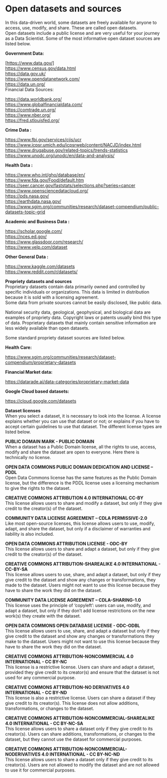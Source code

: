 # Open datasets and sources
In this data-driven world, some datasets are freely available for anyone to access, use, modify, and share. These are called open datasets.       
Open datasets include a public license and are very useful for your journey as a Data Scientist. Some of the most informative open dataset sources are listed below.         

**Government Data:**        

[https://www.data.gov/]            
https://www.census.gov/data.html                                  
https://data.gov.uk/                                   
https://www.opendatanetwork.com/                           
https://data.un.org/                      
Financial Data Sources:                                

https://data.worldbank.org/                    
https://www.globalfinancialdata.com/               
https://comtrade.un.org/                                    
https://www.nber.org/                                                 
https://fred.stlouisfed.org/                               

**Crime Data :**                       

https://www.fbi.gov/services/cjis/ucr     
https://www.icpsr.umich.edu/icpsrweb/content/NACJD/index.html                
https://www.drugabuse.gov/related-topics/trends-statistics            
https://www.unodc.org/unodc/en/data-and-analysis/                  

**Health Data :**                     

https://www.who.int/gho/database/en/      
https://www.fda.gov/Food/default.htm                       
https://seer.cancer.gov/faststats/selections.php?series=cancer                
https://www.opensciencedatacloud.org/               
https://pds.nasa.gov/              
https://earthdata.nasa.gov/                         
https://www.sgim.org/communities/research/dataset-compendium/public-datasets-topic-grid                                     

**Academic and Business Data :**                 

https://scholar.google.com/  
https://nces.ed.gov/                    
https://www.glassdoor.com/research/            
https://www.yelp.com/dataset                          

**Other General Data :**           

https://www.kaggle.com/datasets          
https://www.reddit.com/r/datasets/                                     

**Propriety datasets and sources**              
Proprietary datasets contain data primarily owned and controlled by specific individuals or organizations. This data is limited in distribution because it is sold with a licensing agreement.           
Some data from private sources cannot be easily disclosed, like public data.         

National security data, geological, geophysical, and biological data are examples of propriety data. Copyright laws or patents usually bind this type of data. Proprietary datasets that mainly contain sensitive information are less widely available than open datasets.

Some standard propriety dataset sources are listed below.

**Health Care:**

https://www.sgim.org/communities/research/dataset-compendium/proprietary-datasets

**Financial Market data:**

https://datarade.ai/data-categories/proprietary-market-data

**Google Cloud based datasets:**

https://cloud.google.com/datasets

**Dataset licenses**                
When you select a dataset, it is necessary to look into the license. A license explains whether you can use that dataset or not; or explains if you have to accept certain guidelines to use that dataset. The different license types are listed below.

**PUBLIC DOMAIN MARK - PUBLIC DOMAIN**            
When a dataset has a Public Domain license, all the rights to use, access, modify and share the dataset are open to everyone. Here there is technically no license.

**OPEN DATA COMMONS PUBLIC DOMAIN DEDICATION AND LICENSE – PDDL**                   
Open Data Commons license has the same features as the Public Domain license, but the difference is the PDDL license uses a licensing mechanism to give the rights to the dataset.

**CREATIVE COMMONS ATTRIBUTION 4.0 INTERNATIONAL CC-BY**                     
This license allows users to share and modify a dataset, but only if they give credit to the creator(s) of the dataset.

**COMMUNITY DATA LICENSE AGREEMENT – CDLA PERMISSIVE-2.0**                  
Like most open-source licenses, this license allows users to use, modify, adapt, and share the dataset, but only if a disclaimer of warranties and liability is also included.

**OPEN DATA COMMONS ATTRIBUTION LICENSE - ODC-BY**                    
This license allows users to share and adapt a dataset, but only if they give credit to the creator(s) of the dataset.

**CREATIVE COMMONS ATTRIBUTION-SHAREALIKE 4.0 INTERNATIONAL - CC-BY-SA**                   
This license allows users to use, share, and adapt a dataset, but only if they give credit to the dataset and show any changes or transformations, they made to the dataset. Users might not want to use this license because they have to share the work they did on the dataset.

**COMMUNITY DATA LICENSE AGREEMENT – CDLA-SHARING-1.0**         
This license uses the principle of ‘copyleft’: users can use, modify, and adapt a dataset, but only if they don’t add license restrictions on the new work(s) they create with the dataset.

**OPEN DATA COMMONS OPEN DATABASE LICENSE - ODC-ODBL**       
This license allows users to use, share, and adapt a dataset but only if they give credit to the dataset and show any changes or transformations they make to the dataset. Users might not want to use this license because they have to share the work they did on the dataset.

**CREATIVE COMMONS ATTRIBUTION-NONCOMMERCIAL 4.0 INTERNATIONAL - CC BY-NC**        
This license is a restrictive license. Users can share and adapt a dataset, provided they give credit to its creator(s) and ensure that the dataset is not used for any commercial purpose.

**CREATIVE COMMONS ATTRIBUTION-NO DERIVATIVES 4.0 INTERNATIONAL - CC BY-ND**       
This license is also a restrictive license. Users can share a dataset if they give credit to its creator(s). This license does not allow additions, transformations, or changes to the dataset.

**CREATIVE COMMONS ATTRIBUTION-NONCOMMERCIAL-SHAREALIKE 4.0 INTERNATIONAL - CC BY-NC-SA**          
This license allows users to share a dataset only if they give credit to its creator(s). Users can share additions, transformations, or changes to the dataset, but they cannot use the dataset for commercial purposes.

**CREATIVE COMMONS ATTRIBUTION-NONCOMMERCIAL-NODERIVATIVES 4.0 INTERNATIONAL - CC BY-NC-ND**         
This license allows users to share a dataset only if they give credit to its creator(s). Users are not allowed to modify the dataset and are not allowed to use it for commercial purposes.
